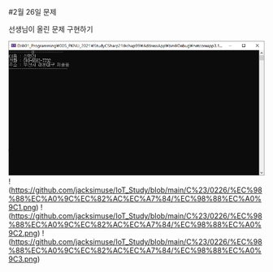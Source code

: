 #2월 26일 문제

선생님이 올린 문제 구현하기

![예제에용](https://github.com/jacksimuse/IoT_Study/blob/main/C%23/0226/%EC%98%88%EC%A0%9C%EC%82%AC%EC%A7%84/%EC%98%88%EC%A0%9C.png)
!(https://github.com/jacksimuse/IoT_Study/blob/main/C%23/0226/%EC%98%88%EC%A0%9C%EC%82%AC%EC%A7%84/%EC%98%88%EC%A0%9C1.png)
!(https://github.com/jacksimuse/IoT_Study/blob/main/C%23/0226/%EC%98%88%EC%A0%9C%EC%82%AC%EC%A7%84/%EC%98%88%EC%A0%9C2.png)
!(https://github.com/jacksimuse/IoT_Study/blob/main/C%23/0226/%EC%98%88%EC%A0%9C%EC%82%AC%EC%A7%84/%EC%98%88%EC%A0%9C3.png)
